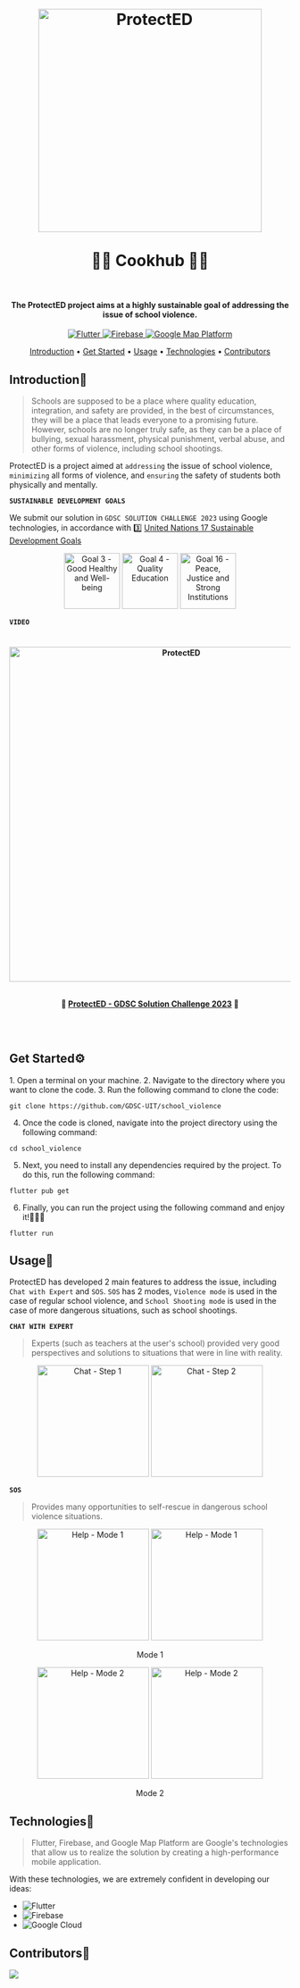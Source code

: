 <h1 align="center">
  <br>
  <img src="https://user-images.githubusercontent.com/90759146/229393835-499f48c9-2d1e-4df8-a4c7-7f9b499da880.png" alt="ProtectED" width="400">
  <br>
  <br>
  🧑‍🍳 Cookhub 🧑‍🍳
  <br>
  <br>
</h1>

<h4 align="center">The ProtectED project aims at a highly sustainable goal of addressing the issue of school violence.</h4>

<p align="center">
  <a href="https://flutter.dev">
    <img src="https://img.shields.io/badge/flutter%20version-%3E%3D2.18.6-blue"
         alt="Flutter">
  </a>
  <a href="https://firebase.google.com/">
    <img src="https://img.shields.io/badge/firebase-%20-yellow"
         alt="Firebase">
  </a>
  <a href="https://mapsplatform.google.com/">
    <img src="https://img.shields.io/badge/google--map--platform-%20-green"
         alt="Google Map Platform">
  </a>
</p>

<p align="center">
  <a href="#introduction">Introduction</a> •
  <a href="#get-started">Get Started</a> •
  <a href="#usage">Usage</a> •
  <a href="#technologies">Technologies</a> •
  <a href="#contributor">Contributors</a>
</p>

<h2 id="#introduction">Introduction👋</h2>

> Schools are supposed to be a place where quality education, integration, and safety are provided, in the best of circumstances, they will be a place that leads everyone to a promising future. However, schools are no longer truly safe, as they can be a place of bullying, sexual harassment, physical punishment, verbal abuse, and other forms of violence, including school shootings.

ProtectED is a project aimed at `addressing` the issue of school violence, `minimizing` all forms of violence, and `ensuring` the safety of students both physically and mentally.

**`SUSTAINABLE DEVELOPMENT GOALS`**

We submit our solution in `GDSC SOLUTION CHALLENGE 2023` using Google technologies, in accordance with 3️⃣ [United Nations 17 Sustainable Development Goals](https://developers.google.com/community/gdsc-solution-challenge/UN-goals)

<p align="center">
  <img src="https://user-images.githubusercontent.com/90759146/229423927-dd77d940-3add-49c3-af2c-1907fe199baf.png" alt="Goal 3 - Good Healthy and Well-being" width="100">
  <img src="https://user-images.githubusercontent.com/90759146/229425267-9087b6d3-9db1-48df-a1ee-80ed5a881eb3.png" alt="Goal 4 - Quality Education" width="100">
  <img src="https://user-images.githubusercontent.com/90759146/229424031-e0db4855-739b-481c-bcad-3cb3a7d468b1.png" alt="Goal 16 - Peace, Justice and Strong Institutions" width="100"> 
</p>

**`VIDEO`**

<h4 align="center">
  <br>
  <img src="https://user-images.githubusercontent.com/90759146/229980887-8787928b-063f-49ac-a479-87e730039a35.png" alt="ProtectED" width="600">
  <br>
  <br>
  <p>🏫 <a href="https://www.youtube.com/watch?v=SqusC-f3Rhc">ProtectED - GDSC Solution Challenge 2023</a> 🏫</p> 
  <br>
  <br>
</h4>

<h2 id="get-started">Get Started⚙️</h2>
1. Open a terminal on your machine. 
2. Navigate to the directory where you want to clone the code.
3. Run the following command to clone the code:

```
git clone https://github.com/GDSC-UIT/school_violence
```

4. Once the code is cloned, navigate into the project directory using the following command:

```
cd school_violence
```

5. Next, you need to install any dependencies required by the project. To do this, run the following command:

```
flutter pub get
```

6. Finally, you can run the project using the following command and enjoy it!🎉🎉🎉

```
flutter run
```

<h2 id="usage">Usage📱</h2>

ProtectED has developed 2 main features to address the issue, including `Chat with Expert` and `SOS`. `SOS` has 2 modes, `Violence mode` is used in the case of regular school violence, and `School Shooting mode` is used in the case of more dangerous situations, such as school shootings.

**`CHAT WITH EXPERT`**

> Experts (such as teachers at the user's school) provided very good perspectives and solutions to situations that were in line with reality.

<p align="center">
  <img src="https://user-images.githubusercontent.com/90759146/229432287-c82347c7-80ff-4b0f-bc41-4bec7476c344.png" alt="Chat - Step 1" width="200">
  <img src="https://user-images.githubusercontent.com/90759146/229432299-5da6c7fc-9b12-4349-85c6-27781e93862f.png" alt="Chat - Step 2" width="200">
</p>

**`SOS`**

> Provides many opportunities to self-rescue in dangerous school violence situations.

<p align="center">
  <img src="https://user-images.githubusercontent.com/90759146/229439594-23226e88-c931-4aa2-b062-481365890ea5.png" alt="Help - Mode 1" width="200">
  <img src="https://user-images.githubusercontent.com/90759146/229439866-b82b32ea-afab-4a2c-ba2f-36e4c5ddb5e1.png" alt="Help - Mode 1" width="200">
</p>
<p align="center">Mode 1</p>
<p align="center">
  <img src="https://user-images.githubusercontent.com/90759146/229439959-fe490fed-a88e-49f1-83e2-a8aa5ff2bea7.png" alt="Help - Mode 2" width="200">
  <img src="https://user-images.githubusercontent.com/90759146/229439984-e48c31c3-2528-4a52-b8ca-2a046cf4a74a.png" alt="Help - Mode 2" width="200">
</p>
<p align="center">Mode 2</p>

<h2 id="technologies">Technologies🤖</h2>

> Flutter, Firebase, and Google Map Platform are Google's technologies that allow us to realize the solution by creating a high-performance mobile application.

With these technologies, we are extremely confident in developing our ideas:
- ![Flutter](https://img.shields.io/badge/Flutter-%2302569B.svg?style=for-the-badge&logo=Flutter&logoColor=white)
- ![Firebase](https://img.shields.io/badge/firebase-%23039BE5.svg?style=for-the-badge&logo=firebase)
- ![Google Cloud](https://img.shields.io/badge/GoogleCloud-%234285F4.svg?style=for-the-badge&logo=google-cloud&logoColor=white)

<h2 id="contributor">Contributors🤝</h2>
<a href="https://github.com/cmwuaan/music-party-frontend/graphs/contributors">
  <img src="https://contrib.rocks/image?repo=cmwuaan/music-party-frontend" />
</a>
